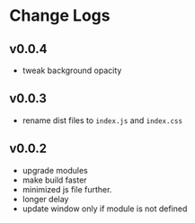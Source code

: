 # Change Logs

## v0.0.4

 - tweak background opacity


## v0.0.3

 - rename dist files to `index.js` and `index.css`

## v0.0.2

 - upgrade modules
 - make build faster
 - minimized js file further.
 - longer delay
 - update window only if module is not defined
